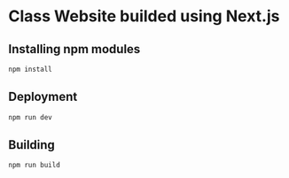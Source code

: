 # Class Website builded using Next.js

## Installing npm modules
```bash
npm install
```

## Deployment
```bash
npm run dev
```

## Building
```bash
npm run build
```
